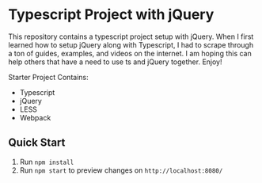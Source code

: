 # Typescript Project with jQuery
This repository contains a typescript project setup with jQuery. When I first learned how to setup jQuery along with Typescript, I had to scrape through a ton of guides, examples, and videos on the internet. I am hoping this can help others that have a need to use ts and jQuery together. Enjoy!

Starter Project Contains:
* Typescript
* jQuery
* LESS
* Webpack

## Quick Start
1. Run ``npm install``
2. Run ``npm start`` to preview changes on ``http://localhost:8080/``
